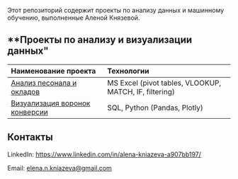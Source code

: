 Этот репозиторий содержит проекты по анализу данных и машинному обучению, выполненные Аленой Князевой.

## **Проекты по анализу и визуализации данных"

| Наименование проекта          | Технологии    |
| :---                          | :---          |
| [Анализ песонала и окладов](https://github.com/ElenaNKn/portfolio_rus/tree/master/project_excel)  | MS Excel (pivot tables, VLOOKUP, MATCH, IF, filtering)      |
| [Визуализация воронок конверсии](https://github.com/ElenaNKn/portfolio_rus/tree/master/project_sql_plotly)  | SQL, Python (Pandas, Plotly)    |

## **Контакты**

LinkedIn: https://www.linkedin.com/in/alena-kniazeva-a907bb197/ 

Email: elena.n.kniazeva@gmail.com